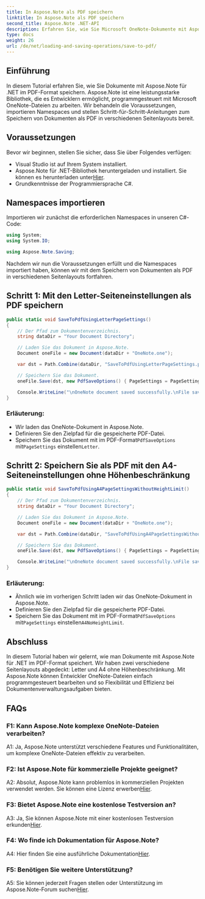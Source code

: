 ```yaml
---
title: In Aspose.Note als PDF speichern
linktitle: In Aspose.Note als PDF speichern
second_title: Aspose.Note .NET-API
description: Erfahren Sie, wie Sie Microsoft OneNote-Dokumente mit Aspose.Note für .NET im PDF-Format speichern. Schritt-für-Schritt-Anleitung mit Codebeispielen für Seitenlayouts im Letter- und A4-Format.
type: docs
weight: 26
url: /de/net/loading-and-saving-operations/save-to-pdf/
---
```

## Einführung

In diesem Tutorial erfahren Sie, wie Sie Dokumente mit Aspose.Note für .NET im PDF-Format speichern. Aspose.Note ist eine leistungsstarke Bibliothek, die es Entwicklern ermöglicht, programmgesteuert mit Microsoft OneNote-Dateien zu arbeiten. Wir behandeln die Voraussetzungen, importieren Namespaces und stellen Schritt-für-Schritt-Anleitungen zum Speichern von Dokumenten als PDF in verschiedenen Seitenlayouts bereit.

## Voraussetzungen

Bevor wir beginnen, stellen Sie sicher, dass Sie über Folgendes verfügen:

- Visual Studio ist auf Ihrem System installiert.
-  Aspose.Note für .NET-Bibliothek heruntergeladen und installiert. Sie können es herunterladen unter[Hier](https://releases.aspose.com/note/net/).
- Grundkenntnisse der Programmiersprache C#.

## Namespaces importieren

Importieren wir zunächst die erforderlichen Namespaces in unseren C#-Code:

```csharp
using System;
using System.IO;

using Aspose.Note.Saving;
```

Nachdem wir nun die Voraussetzungen erfüllt und die Namespaces importiert haben, können wir mit dem Speichern von Dokumenten als PDF in verschiedenen Seitenlayouts fortfahren.

## Schritt 1: Mit den Letter-Seiteneinstellungen als PDF speichern


```csharp
public static void SaveToPdfUsingLetterPageSettings()
{
    // Der Pfad zum Dokumentenverzeichnis.
    string dataDir = "Your Document Directory";

    // Laden Sie das Dokument in Aspose.Note.
    Document oneFile = new Document(dataDir + "OneNote.one");

    var dst = Path.Combine(dataDir, "SaveToPdfUsingLetterPageSettings.pdf");

    // Speichern Sie das Dokument.
    oneFile.Save(dst, new PdfSaveOptions() { PageSettings = PageSettings.Letter });

    Console.WriteLine("\nOneNote document saved successfully.\nFile saved at " + dst);
}
```

### Erläuterung:

- Wir laden das OneNote-Dokument in Aspose.Note.
- Definieren Sie den Zielpfad für die gespeicherte PDF-Datei.
-  Speichern Sie das Dokument mit im PDF-Format`PdfSaveOptions` mit`PageSettings` einstellen`Letter`.

## Schritt 2: Speichern Sie als PDF mit den A4-Seiteneinstellungen ohne Höhenbeschränkung

```csharp
public static void SaveToPdfUsingA4PageSettingsWithoutHeightLimit()
{
    // Der Pfad zum Dokumentenverzeichnis.
    string dataDir = "Your Document Directory";

    // Laden Sie das Dokument in Aspose.Note.
    Document oneFile = new Document(dataDir + "OneNote.one");

    var dst = Path.Combine(dataDir, "SaveToPdfUsingA4PageSettingsWithoutHeightLimit.pdf");

    // Speichern Sie das Dokument.
    oneFile.Save(dst, new PdfSaveOptions() { PageSettings = PageSettings.A4NoHeightLimit });

    Console.WriteLine("\nOneNote document saved successfully.\nFile saved at " + dst);
}
```

### Erläuterung:

- Ähnlich wie im vorherigen Schritt laden wir das OneNote-Dokument in Aspose.Note.
- Definieren Sie den Zielpfad für die gespeicherte PDF-Datei.
-  Speichern Sie das Dokument mit im PDF-Format`PdfSaveOptions` mit`PageSettings` einstellen`A4NoHeightLimit`.

## Abschluss

In diesem Tutorial haben wir gelernt, wie man Dokumente mit Aspose.Note für .NET im PDF-Format speichert. Wir haben zwei verschiedene Seitenlayouts abgedeckt: Letter und A4 ohne Höhenbeschränkung. Mit Aspose.Note können Entwickler OneNote-Dateien einfach programmgesteuert bearbeiten und so Flexibilität und Effizienz bei Dokumentenverwaltungsaufgaben bieten.

## FAQs

### F1: Kann Aspose.Note komplexe OneNote-Dateien verarbeiten?

A1: Ja, Aspose.Note unterstützt verschiedene Features und Funktionalitäten, um komplexe OneNote-Dateien effektiv zu verarbeiten.

### F2: Ist Aspose.Note für kommerzielle Projekte geeignet?

 A2: Absolut, Aspose.Note kann problemlos in kommerziellen Projekten verwendet werden. Sie können eine Lizenz erwerben[Hier](https://purchase.aspose.com/buy).

### F3: Bietet Aspose.Note eine kostenlose Testversion an?

 A3: Ja, Sie können Aspose.Note mit einer kostenlosen Testversion erkunden[Hier](https://releases.aspose.com/).

### F4: Wo finde ich Dokumentation für Aspose.Note?

 A4: Hier finden Sie eine ausführliche Dokumentation[Hier](https://reference.aspose.com/note/net/).

### F5: Benötigen Sie weitere Unterstützung?

 A5: Sie können jederzeit Fragen stellen oder Unterstützung im Aspose.Note-Forum suchen[Hier](https://forum.aspose.com/c/note/28).